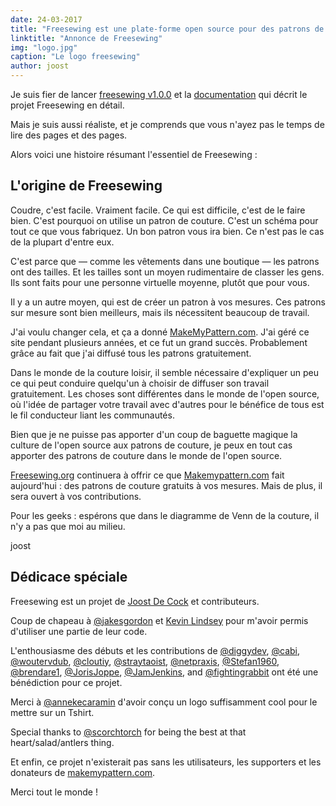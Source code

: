 ```yaml
---
date: 24-03-2017
title: "Freesewing est une plate-forme open source pour des patrons de couture sur mesure"
linktitle: "Annonce de Freesewing"
img: "logo.jpg"
caption: "Le logo freesewing"
author: joost
---
```


Je suis fier de lancer [freesewing v1.0.0](https://github.com/freesewing/core) et la [documentation](/docs) qui décrit le projet Freesewing en détail.

Mais je suis aussi réaliste, et je comprends que vous n'ayez pas le temps de lire des pages et des pages.

Alors voici une histoire résumant l'essentiel de Freesewing :

## L'origine de Freesewing
Coudre, c'est facile. Vraiment facile. Ce qui est difficile, c'est de le faire bien. C'est pourquoi on utilise un patron de couture. C'est un schéma pour tout ce que vous fabriquez. Un bon patron vous ira bien. Ce n'est pas le cas de la plupart d'entre eux.

C'est parce que &mdash; comme les vêtements dans une boutique &mdash; les patrons ont des tailles. Et les tailles sont un moyen rudimentaire de classer les gens. Ils sont faits pour une personne virtuelle moyenne, plutôt que pour vous.

Il y a un autre moyen, qui est de créer un patron à vos mesures. Ces patrons sur mesure sont bien meilleurs, mais ils nécessitent beaucoup de travail.

J'ai voulu changer cela, et ça a donné [MakeMyPattern.com](https://makemypattern.com/). J'ai géré ce site pendant plusieurs années, et ce fut un grand succès. Probablement grâce au fait que j'ai diffusé tous les patrons gratuitement.

Dans le monde de la couture loisir, il semble nécessaire d'expliquer un peu ce qui peut conduire quelqu'un à choisir de diffuser son travail gratuitement. Les choses sont différentes dans le monde de l'open source, où l'idée de partager votre travail avec d'autres pour le bénéfice de tous est le fil conducteur liant les communautés.

Bien que je ne puisse pas apporter d'un coup de baguette magique la culture de l'open source aux patrons de couture, je peux en tout cas apporter des patrons de couture dans le monde de l'open source.

[Freesewing.org](https://freesewing.org/) continuera à offrir ce que [Makemypattern.com](https://makemypattern.com/) fait aujourd'hui : des patrons de couture gratuits à vos mesures. Mais de plus, il sera ouvert à vos contributions.

Pour les geeks : espérons que dans le diagramme de Venn de la couture, il n'y a pas que moi au milieu.

joost

## Dédicace spéciale
Freesewing est un projet de [Joost De Cock](https://github.com/joostdecock) et contributeurs.

Coup de chapeau à [@jakesgordon](https://github.com/jakesgordon) et [Kevin Lindsey](http://www.kevlindev.com) pour m'avoir permis d'utiliser une partie de leur code.

L'enthousiasme des débuts et les contributions de [@diggydev](https://github.com/diggydev), [@cabi](https://github.com/cabi), [@woutervdub](https://github.com/woutervdub), [@cloutiy](https://github.com/cloutiy), [@straytaoist](https://github.com/straytaoist), [@netpraxis](https://github.com/netpraxis), [@Stefan1960](https://github.com/Stefan1960), [@brendare1](https://github.com/brendare1), [@JorisJoppe](https://github.com/JorisJoppe), [@JamJenkins](https://github.com/JamJenkins), and [@fightingrabbit](https://github.com/fightingrabbit) ont été une bénédiction pour ce projet.

Merci à [@annekecaramin](https://twitter.com/annekecaramin) d'avoir conçu un logo suffisamment cool pour le mettre sur un Tshirt.

Special thanks to [@scorchtorch](https://twitter.com/scorchtorch) for being the best at that heart/salad/antlers thing.

Et enfin, ce projet n'existerait pas sans les utilisateurs, les supporters et les donateurs de [makemypattern.com](https://makemypattern.com/).

Merci tout le monde !
